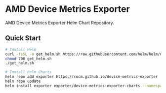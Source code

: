 # AMD Device Metrics Exporter

AMD Device Metrics Exporter Helm Chart Repository.

## Quick Start
```bash
# Install Helm
curl -fsSL -o get_helm.sh https://raw.githubusercontent.com/helm/helm/main/scripts/get-helm-3
chmod 700 get_helm.sh
./get_helm.sh

# Install Helm Charts
helm repo add exporter https://rocm.github.io/device-metrics-exporter
helm repo update
helm install exporter exporter/device-metrics-exporter-charts --namespace kube-amd-gpu --create-namespace
```

